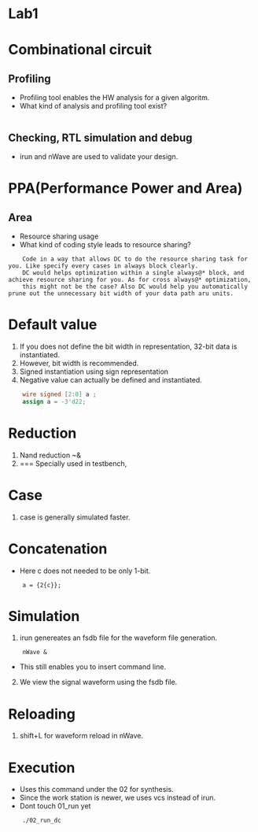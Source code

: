 # Lab1
# Combinational circuit
## Profiling
- Profiling tool enables the HW analysis for a given algoritm.
- What kind of analysis and profiling tool exist?
```

```

## Checking, RTL simulation and debug
- irun and nWave are used to validate your design.


# PPA(Performance Power and Area)
## Area
- Resource sharing usage
- What kind of coding style leads to resource sharing?
```
    Code in a way that allows DC to do the resource sharing task for you. Like specify every cases in always block clearly.
    DC would helps optimization within a single always@* block, and achieve resource sharing for you. As for cross always@* optimization,
    this might not be the case? Also DC would help you automatically prune out the unnecessary bit width of your data path aru units.
```

# Default value
1. If you does not define the bit width in representation, 32-bit data is instantiated.
2. However, bit width is recommended.
3. Signed instantiation using sign representation
4. Negative value can actually be defined and instantiated.
```verilog
    wire signed [2:0] a ;
    assign a = -3'd22;
```

# Reduction
1. Nand reduction ~&
2. === Specially used in testbench,


# Case
1. case is generally simulated faster.

# Concatenation
- Here c does not needed to be only 1-bit.
```
    a = {2{c}};
```


# Simulation
1. irun genereates an fsdb file for the waveform file generation.
```
    nWave &
```
- This still enables you to insert command line.
2. We view the signal waveform using the fsdb file.

# Reloading
1. shift+L for waveform reload in nWave.

# Execution
- Uses this command under the 02 for synthesis.
- Since the work station is newer, we uses vcs instead of irun.
- Dont touch 01_run yet
```
    ./02_run_dc
```

